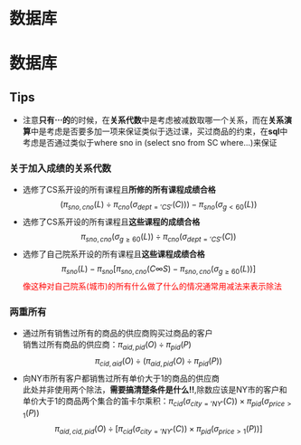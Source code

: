 # 数据库


# 数据库
<!-- more -->

## **Tips**
- 注意**只有$\cdots$的**的时候，在**关系代数**中是考虑被减数取哪一个关系，而在**关系演算**中是考虑是否要多加一项来保证类似于选过课，买过商品的约束，在**sql**中考虑是否通过类似于where sno in (select sno from SC where...)来保证

### 关于加入成绩的关系代数
- 选修了CS系开设的所有课程且**所修的所有课程成绩合格**
  $$(\pi_{sno,cno}(L) \div \pi_{cno}(\sigma_{dept = 'CS'}(C))) - \pi_{sno}(\sigma_{g < 60}(L))$$
- 选修了CS系开设的所有课程且**这些课程的成绩合格**
  $$\pi_{sno,cno}(\sigma_{g \geq 60}(L))\div \pi_{cno}(\sigma_{dept = 'CS'}(C))$$
- 选修了自己院系开设的所有课程且**这些课程成绩合格**
  $$\pi_{sno}(L) - \pi_{sno}[\pi_{sno,cno}(C \infty S) - \pi_{sno,cno}(\sigma_{g \geq 60}(L))]$$
  <font color=red>像这种对自己院系(城市)的所有什么做了什么的情况通常用减法来表示除法</font>

### 两重所有
- 通过所有销售过所有的商品的供应商购买过商品的客户<br>
    销售过所有商品的供应商：$\pi_{aid,pid}(O) \div \pi_{pid}(P)$
    $$\pi_{cid,aid}(O) \div (\pi_{aid,pid}(O) \div \pi_{pid}(P))$$
- 向NY市所有客户都销售过所有单价大于1的商品的供应商<br>
  此处并非使用两个除法，**需要搞清楚条件是什么!!**,除数应该是NY市的客户和单价大于1的商品两个集合的笛卡尔乘积：$\pi_{cid}(\sigma_{city ='NY'}(C)) \times \pi_{pid}(\sigma_{price > 1}(P))$
  $$\pi_{aid,cid,pid}(O)\div [\pi_{cid}(\sigma_{city ='NY'}(C)) \times \pi_{pid}(\sigma_{price > 1}(P))]$$




